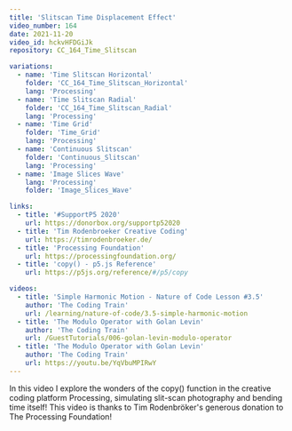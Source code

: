 ```yaml
---
title: 'Slitscan Time Displacement Effect'
video_number: 164
date: 2021-11-20
video_id: hckvHFDGiJk
repository: CC_164_Time_Slitscan

variations:
  - name: 'Time Slitscan Horizontal'
    folder: 'CC_164_Time_Slitscan_Horizontal'
    lang: 'Processing'
  - name: 'Time Slitscan Radial'
    folder: 'CC_164_Time_Slitscan_Radial'
    lang: 'Processing'
  - name: 'Time Grid'
    folder: 'Time_Grid'
    lang: 'Processing'
  - name: 'Continuous Slitscan'
    folder: 'Continuous_Slitscan'
    lang: 'Processing'
  - name: 'Image Slices Wave'
    lang: 'Processing'
    folder: 'Image_Slices_Wave'

links:
  - title: '#SupportP5 2020'
    url: https://donorbox.org/supportp52020
  - title: 'Tim Rodenbroeker Creative Coding'
    url: https://timrodenbroeker.de/
  - title: 'Processing Foundation'
    url: https://processingfoundation.org/
  - title: 'copy() - p5.js Reference'
    url: https://p5js.org/reference/#/p5/copy

videos:
  - title: 'Simple Harmonic Motion - Nature of Code Lesson #3.5'
    author: 'The Coding Train'
    url: /learning/nature-of-code/3.5-simple-harmonic-motion
  - title: 'The Modulo Operator with Golan Levin'
    author: 'The Coding Train'
    url: /GuestTutorials/006-golan-levin-modulo-operator
  - title: 'The Modulo Operator with Golan Levin'
    author: 'The Coding Train'
    url: https://youtu.be/YqVbuMPIRwY
---
```

In this video I explore the wonders of the copy() function in the creative coding platform Processing, simulating slit-scan photography and bending time itself! This video is thanks to Tim Rodenbröker's generous donation to The Processing Foundation!
